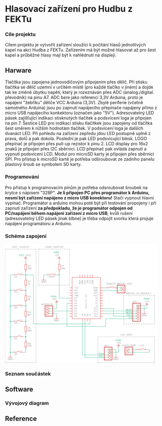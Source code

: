 # Hlasovací zařízení pro Hudbu z FEKTu

### Cíle projektu
Cílem projektu je vytvořit zařízení sloužící k počítání hlasů jednotlivých kapel na akci Hudba z FEKTu. Zařízením má být možné hlasovat až pro šest kapel a průběžné hlasy mají být k nahlédnutí na displeji.

## Harware
Tlačítka jsou zapojena jednovodičovým připojením přes dělič. Při stisku tlačítka se dělič uzemní v určitém místě (pro každé tlačíko v jiném) a dojde tak ke změně úbytku napětí, který je rozeznáván přes ADC (analog./digital. převodník) na pinu A7. ADC bere jako referenci 3,3V Arduina, proto je napájení "žebříku" děliče VCC Arduina (3,3V). Zbylé periferie (včetně samotného Arduina) jsou po zapnutí napájecího přepínače napájeny přímo z micro USB napájecího konkektoru (označen jako "5V"). 
Adresovatelný LED pásek zajišťující indikaci stisknutých tlačítek a podsvícení loga je připojen na pin 7. Šestice LED pro indikaci stisku tlačítkek jsou zapojeny od tlačítka šest směrem k nižším hodnotám tlačítek. V podsvícení loga je dalších dvanáct LED. Při pohledu na zařízení zepředu jdou LED postupně uplně z prava, dolů a pak dokola. Poslední je pak LED podsvicující blesk.
LOGO přepínač je připojen přes pull-up rezistor k pinu 2.
LCD display pro 16x2 znaků je připojen přes I2C sběrnici. LCD přepínač pak ovládá zapnutí a vypnutí podsvícení LCD.
Modul pro microSD karty je připojen přes sběrnici SPI. Pro přístup k microSD kartě je potřeba odšroubovat ze zadního panelu plastový šroub se symbolem SD karty.
### Programování
Pro přístup k programovacím pinům je potřeba odsroubovat šroubek na krytce s nápisem "328P". **Je li připojen PC přes programátor k Arduinu, nesmí být zařízení napájeno z micro USB konektoru!** Stačí vypnout hlavní vypínač. Programátor a arduino mohou poté být při testování propojeny i při zapnutí zařízení **za předpokladu, že je programátor odpojen od PC/napájení během napájení zařízení z micro USB**, kvůli rušení (adresovatelný LED pásek jinak blbne) je třeba odpojit svorku která projuje napájení programátoru a Arduino.
### Schéma zapojení
![HzF_schematic](https://github.com/langrfrantisek/HzF_voting_system/blob/main/HzF_hlasovani_schema.png)

### Seznam součástek

## Software
### Vývojový diagram

## Reference


